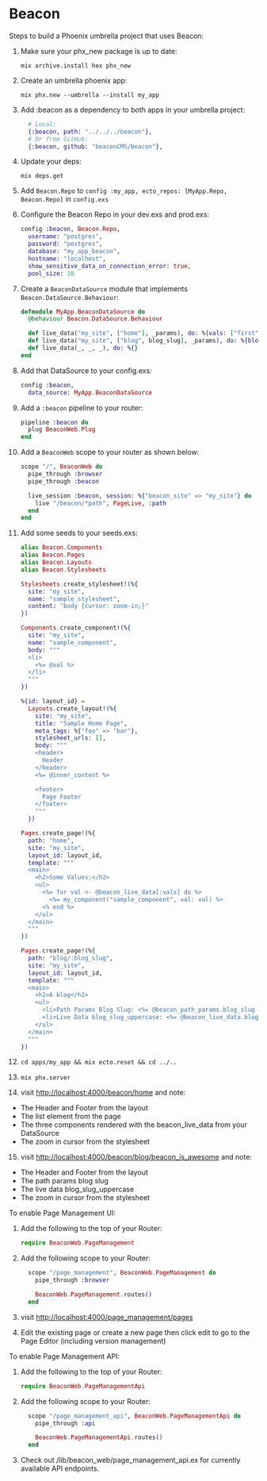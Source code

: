 # Beacon

Steps to build a Phoenix umbrella project that uses Beacon:

1.  Make sure your phx_new package is up to date:
    ```shell
    mix archive.install hex phx_new
    ```

2.  Create an umbrella phoenix app:
    ```shell
    mix phx.new --umbrella --install my_app
    ```

3.  Add :beacon as a dependency to both apps in your umbrella project:
    ```elixir
      # Local:
      {:beacon, path: "../../../beacon"},
      # Or from GitHub:
      {:beacon, github: "beaconCMS/beacon"},
    ```

4.  Update your deps:
    ```shell
    mix deps.get
    ```

5.  Add `Beacon.Repo` to `config :my_app, ecto_repos: [MyApp.Repo, Beacon.Repo]` in `config.exs`

6.  Configure the Beacon Repo in your dev.exs and prod.exs:
    ```elixir
    config :beacon, Beacon.Repo,
      username: "postgres",
      password: "postgres",
      database: "my_app_beacon",
      hostname: "localhost",
      show_sensitive_data_on_connection_error: true,
      pool_size: 10
    ```

7.  Create a `BeaconDataSource` module that implements `Beacon.DataSource.Behaviour`:

    ```elixir
    defmodule MyApp.BeaconDataSource do
      @behaviour Beacon.DataSource.Behaviour

      def live_data("my_site", ["home"], _params), do: %{vals: ["first", "second", "third"]}
      def live_data("my_site", ["blog", blog_slug], _params), do: %{blog_slug_uppercase: String.upcase(blog_slug)}
      def live_data(_, _, _), do: %{}
    end
    ```

8.  Add that DataSource to your config.exs:
    ```elixir
    config :beacon,
      data_source: MyApp.BeaconDataSource
    ```

9.  Add a `:beacon` pipeline to your router:
    ```elixir
    pipeline :beacon do
      plug BeaconWeb.Plug
    end
    ```

10. Add a `BeaconWeb` scope to your router as shown below:

    ```elixir
    scope "/", BeaconWeb do
      pipe_through :browser
      pipe_through :beacon

      live_session :beacon, session: %{"beacon_site" => "my_site"} do
        live "/beacon/*path", PageLive, :path
      end
    end
    ```

11. Add some seeds to your seeds.exs:

    ```elixir
    alias Beacon.Components
    alias Beacon.Pages
    alias Beacon.Layouts
    alias Beacon.Stylesheets

    Stylesheets.create_stylesheet!(%{
      site: "my_site",
      name: "sample_stylesheet",
      content: "body {cursor: zoom-in;}"
    })

    Components.create_component!(%{
      site: "my_site",
      name: "sample_component",
      body: """
      <li>
        <%= @val %>
      </li>
      """
    })

    %{id: layout_id} =
      Layouts.create_layout!(%{
        site: "my_site",
        title: "Sample Home Page",
        meta_tags: %{"foo" => "bar"},
        stylesheet_urls: [],
        body: """
        <header>
          Header
        </header>
        <%= @inner_content %>

        <footer>
          Page Footer
        </footer>
        """
      })

    Pages.create_page!(%{
      path: "home",
      site: "my_site",
      layout_id: layout_id,
      template: """
      <main>
        <h2>Some Values:</h2>
        <ul>
          <%= for val <- @beacon_live_data[:vals] do %>
            <%= my_component("sample_component", val: val) %>
          <% end %>
        </ul>
      </main>
      """
    })

    Pages.create_page!(%{
      path: "blog/:blog_slug",
      site: "my_site",
      layout_id: layout_id,
      template: """
      <main>
        <h2>A blog</h2>
        <ul>
          <li>Path Params Blog Slug: <%= @beacon_path_params.blog_slug %></li>
          <li>Live Data blog_slug_uppercase: <%= @beacon_live_data.blog_slug_uppercase %></li>
        </ul>
      </main>
      """
    })
    ```

12. `cd apps/my_app && mix ecto.reset && cd ../..`

13. `mix phx.server`

14. visit <http://localhost:4000/beacon/home> and note:

-   The Header and Footer from the layout
-   The list element from the page
-   The three components rendered with the beacon_live_data from your DataSource
-   The zoom in cursor from the stylesheet

15. visit <http://localhost:4000/beacon/blog/beacon_is_awesome> and note:

-   The Header and Footer from the layout
-   The path params blog slug
-   The live data blog_slug_uppercase
-   The zoom in cursor from the stylesheet

To enable Page Management UI:

1.  Add the following to the top of your Router:
    ```elixir
    require BeaconWeb.PageManagement
    ```
2.  Add the following scope to your Router:

    ```elixir
      scope "/page_management", BeaconWeb.PageManagement do
        pipe_through :browser

        BeaconWeb.PageManagement.routes()
      end
    ```
3.  visit <http://localhost:4000/page_management/pages>
4.  Edit the existing page or create a new page then click edit to go to the Page Editor (including version management)

To enable Page Management API:

1.  Add the following to the top of your Router:
    ```elixir
    require BeaconWeb.PageManagementApi
    ```
2.  Add the following scope to your Router:

    ```elixir
      scope "/page_management_api", BeaconWeb.PageManagementApi do
        pipe_through :api

        BeaconWeb.PageManagementApi.routes()
      end
    ```
3.  Check out /lib/beacon_web/page_management_api.ex for currently available API endpoints.
